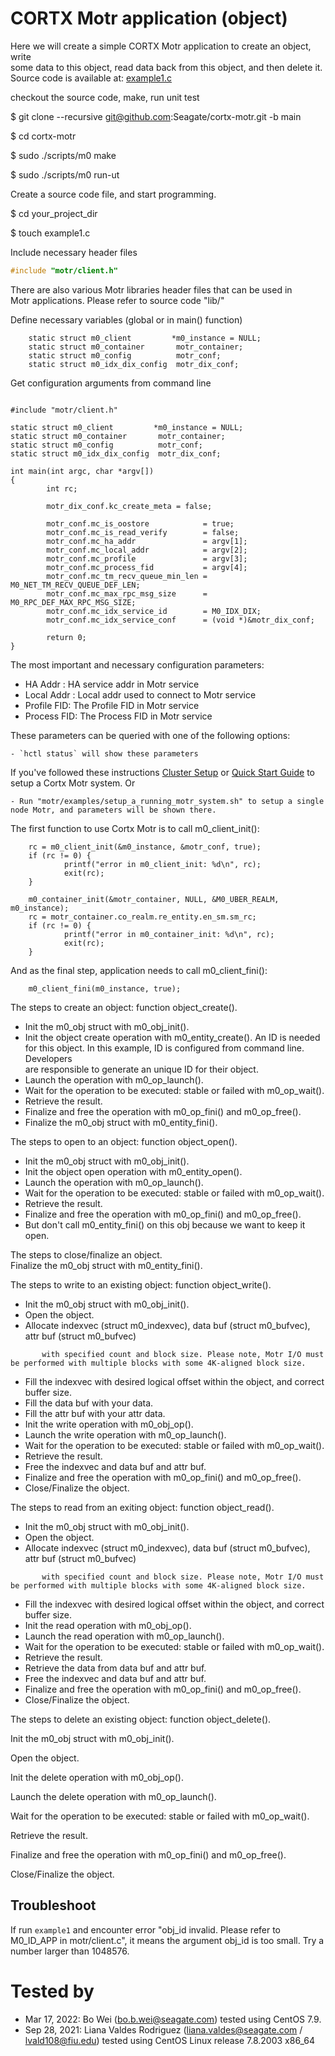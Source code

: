 # CORTX Motr application (object)

Here we will create a simple CORTX Motr application to create an object, write  
some data to this object, read data back from this object, and then delete it.  
Source code is available at: [example1.c](/motr/examples/example1.c)

checkout the source code, make, run unit test

$ git clone --recursive git@github.com:Seagate/cortx-motr.git -b main

$ cd cortx-motr

$ sudo ./scripts/m0 make

$ sudo ./scripts/m0 run-ut

Create a source code file, and start programming.

$ cd your\_project\_dir

$ touch example1.c

Include necessary header files

```C
#include "motr/client.h"
```

There are also various Motr libraries header files that can be used in  
Motr applications. Please refer to source code "lib/"

Define necessary variables (global or in main() function)

```
    static struct m0_client         *m0_instance = NULL;
    static struct m0_container       motr_container;
    static struct m0_config          motr_conf;
    static struct m0_idx_dix_config  motr_dix_conf;
```

Get configuration arguments from command line

```

#include "motr/client.h"

static struct m0_client         *m0_instance = NULL;
static struct m0_container       motr_container;
static struct m0_config          motr_conf;
static struct m0_idx_dix_config  motr_dix_conf;

int main(int argc, char *argv[])
{
        int rc;

        motr_dix_conf.kc_create_meta = false;

        motr_conf.mc_is_oostore            = true;
        motr_conf.mc_is_read_verify        = false;
        motr_conf.mc_ha_addr               = argv[1];
        motr_conf.mc_local_addr            = argv[2];
        motr_conf.mc_profile               = argv[3];
        motr_conf.mc_process_fid           = argv[4];
        motr_conf.mc_tm_recv_queue_min_len = M0_NET_TM_RECV_QUEUE_DEF_LEN;
        motr_conf.mc_max_rpc_msg_size      = M0_RPC_DEF_MAX_RPC_MSG_SIZE;
        motr_conf.mc_idx_service_id        = M0_IDX_DIX;
        motr_conf.mc_idx_service_conf      = (void *)&motr_dix_conf;

        return 0;
}
```

The most important and necessary configuration parameters:

*   HA Addr : HA service addr in Motr service
*   Local Addr : Local addr used to connect to Motr service
*   Profile FID: The Profile FID in Motr service
*   Process FID: The Process FID in Motr service

These parameters can be queried with one of the following options:

```
- `hctl status` will show these parameters
```

If you've followed these instructions [Cluster Setup](https://github.com/Seagate/Cortx/blob/main/doc/Cluster_Setup.md) or [Quick Start Guide](/doc/Quick-Start-Guide.rst) to setup a Cortx Motr system. Or

```
- Run "motr/examples/setup_a_running_motr_system.sh" to setup a single node Motr, and parameters will be shown there.
```

The first function to use Cortx Motr is to call m0\_client\_init():

```
    rc = m0_client_init(&m0_instance, &motr_conf, true);
    if (rc != 0) {
            printf("error in m0_client_init: %d\n", rc);
            exit(rc);
    }

    m0_container_init(&motr_container, NULL, &M0_UBER_REALM, m0_instance);
    rc = motr_container.co_realm.re_entity.en_sm.sm_rc;
    if (rc != 0) {
            printf("error in m0_container_init: %d\n", rc);
            exit(rc);
    }
```

And as the final step, application needs to call m0\_client\_fini():

```
    m0_client_fini(m0_instance, true);
```

The steps to create an object: function object\_create().

*   Init the m0\_obj struct with m0\_obj\_init().
*   Init the object create operation with m0\_entity\_create(). An ID is needed  
    for this object. In this example, ID is configured from command line. Developers  
    are responsible to generate an unique ID for their object.
*   Launch the operation with m0\_op\_launch().
*   Wait for the operation to be executed: stable or failed with m0\_op\_wait().
*   Retrieve the result.
*   Finalize and free the operation with m0\_op\_fini() and m0\_op\_free().
*   Finalize the m0\_obj struct with m0\_entity\_fini().

The steps to open to an object: function object\_open().

*   Init the m0\_obj struct with m0\_obj\_init().
*   Init the object open operation with m0\_entity\_open().
*   Launch the operation with m0\_op\_launch().
*   Wait for the operation to be executed: stable or failed with m0\_op\_wait().
*   Retrieve the result.
*   Finalize and free the operation with m0\_op\_fini() and m0\_op\_free().
*   But don't call m0\_entity\_fini() on this obj because we want to keep it open.

The steps to close/finalize an object.  
Finalize the m0\_obj struct with m0\_entity\_fini().

The steps to write to an existing object: function object\_write().

*   Init the m0\_obj struct with m0\_obj\_init().
*   Open the object.
*   Allocate indexvec (struct m0\_indexvec), data buf (struct m0\_bufvec), attr buf (struct m0\_bufvec)

```
       with specified count and block size. Please note, Motr I/O must be performed with multiple blocks with some 4K-aligned block size.
```

*   Fill the indexvec with desired logical offset within the object, and correct buffer size.
*   Fill the data buf with your data.
*   Fill the attr buf with your attr data.
*   Init the write operation with m0\_obj\_op().
*   Launch the write operation with m0\_op\_launch().
*   Wait for the operation to be executed: stable or failed with m0\_op\_wait().
*   Retrieve the result.
*   Free the indexvec and data buf and attr buf.
*   Finalize and free the operation with m0\_op\_fini() and m0\_op\_free().
*   Close/Finalize the object.

The steps to read from an exiting object: function object\_read().

*   Init the m0\_obj struct with m0\_obj\_init().
*   Open the object.
*   Allocate indexvec (struct m0\_indexvec), data buf (struct m0\_bufvec), attr buf (struct m0\_bufvec)

```
       with specified count and block size. Please note, Motr I/O must be performed with multiple blocks with some 4K-aligned block size.
```

*   Fill the indexvec with desired logical offset within the object, and correct buffer size.
*   Init the read operation with m0\_obj\_op().
*   Launch the read operation with m0\_op\_launch().
*   Wait for the operation to be executed: stable or failed with m0\_op\_wait().
*   Retrieve the result.
*   Retrieve the data from data buf and attr buf.
*   Free the indexvec and data buf and attr buf.
*   Finalize and free the operation with m0\_op\_fini() and m0\_op\_free().
*   Close/Finalize the object.

The steps to delete an existing object: function object\_delete().

Init the m0\_obj struct with m0\_obj\_init().

Open the object.

Init the delete operation with m0\_obj\_op().

Launch the delete operation with m0\_op\_launch().

Wait for the operation to be executed: stable or failed with m0\_op\_wait().

Retrieve the result.

Finalize and free the operation with m0\_op\_fini() and m0\_op\_free().

Close/Finalize the object.

## Troubleshoot

If run `example1` and encounter error "obj_id invalid. Please refer to M0_ID_APP in motr/client.c", it means the argument obj_id is too small. Try a number larger than 1048576.  

# Tested by

*   Mar 17, 2022: Bo Wei (bo.b.wei@seagate.com) tested using CentOS 7.9.
*   Sep 28, 2021: Liana Valdes Rodriguez (liana.valdes@seagate.com / lvald108@fiu.edu) tested using CentOS Linux release 7.8.2003 x86_64
